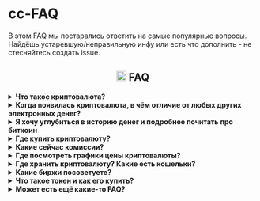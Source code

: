 # cc-FAQ
В этом FAQ мы постарались ответить на самые популярные вопросы. Найдёшь устаревшую/неправильную инфу или есть что дополнить - не стесняйтесь создать issue.
### <h2 align="center"><img width=20px src="https://cdn-icons-png.flaticon.com/128/7425/7425907.png"> FAQ</h2>

<details><summary><b> Что такое криптовалюта?</b></summary>
Это цифровая валюта (электронные деньги), которая работает в полностью автоматическом режиме, а всю ответственность за свои средства несёт сам пользователь. Сам термин «криптовалюта» закрепился за биткоином в 2011 году, спустя 3 года после появления биткоина. До тех пор, в основном использолся термин «electronic cash» (электронная наличность).
</details>
<details><summary><b> Когда появилась криптовалюта, в чём отличие от любых других электронных денег?</b></summary>
В 1983 году впервые предложили «протоколы электронной наличности».
<br>
<br>Было много разных попыток создания электронных денег, но все они сталкивались с одними и теми же проблемами:
<br>
-пользователи часто теряли свои деньги из-за разного рода мошенничества создателей электронных денег/сайта/приложения и т.д.
 <br>
-пользователи могли потерять свои деньги из-за решения суда / по требованию полиции
 <br>
-обязательно нужен посредник, которому пользователи должны были платить комиссии
<br>
-прозрачность для государства и для преступников/хакеров/воров тоже не шла на пользу обычному пользователю
<br>
<br>
Биткоин, который был создан на основе bit-gold, хорошо решал все эти вопросы, что способствовало массовому привлечению людей и резким скачкам курса, что привлекало людей, которые хотели получить прибыль на этом.
</details>

<details><summary><b> Я хочу углубиться в историю денег и подробнее почитать про биткоин</b></summary>
Довольно хорошо описана история денег и технические особенности в книге Cейфедина Аммуса - Краткая история денег, или Все, что нужно знать о биткоине <a href=https://docs.f2c.dev/Oris_Lab/The_Bitcoin_Standard_The_Decentralized_Alternative_To_Central_Banking.pdf>скачать</a>
<br>
<br>
Техническое описание биткоина - (white paper) (eng): https://bitcoin.org/bitcoin.pdf и (ru): https://bitcoin.org/files/bitcoin-paper/bitcoin_ru.pdf
<br>
<br>
Основное можно почитать на <a href=http://www.lurklurk.com/bitcoin>лурке</a>  или на википедии:
<br>
https://ru.wikipedia.org/wiki/Биткойн
<br>
https://ru.wikipedia.org/wiki/Электронные_деньги
<br>
https://ru.wikipedia.org/wiki/Криптовалюта
</details>
<details><summary><b> Где купить криптовалюту?</b></summary>
......
</details>
<details><summary><b> Какие сейчас комиссии?</b></summary>
У всей крипты комиссии это буквально сотые доли копейки. Исключения – биткоин и эфир. Если в кошельке не выставить низкий «приоритет транзакции» (чем быстрее, тем дороже) и иметь отрицательный бафф на удачу, то биткоин можно перевести за 5$, а эфир за 200$ . В зависимости приоритета транзакции, от ситуации на рынке и даже в зависимости от времени дня, комиссии могут отличаться в 10 раз.
<br>
Для сравнения есть удобный <a href=https://cryptostreets.io/>сайт</a>.
</details>
<details><summary><b> Где посмотреть графики цены криптовалюты?</b></summary>
Единой цены не существует. На каждом обменнике и на каждой бирже цена чуть-чуть отличается и «вырвнивают» её пользователи и арбитраж-боты.
<br>Смотреть средне-взвешенную цену удобно на аггрегаторах, например:
<br>https://coinmarketcap.com/
<br>https://www.tradingview.com/markets/cryptocurrencies/prices-all/
<br>https://www.coingecko.com/
   
</details>
<details><summary><b> Где хранить криптовалюту? Какие есть кошельки?</b></summary>
...
</details>
<details><summary><b> Какие биржи посоветуете?</b></summary>
Никакие.
<br> Две самые популярные биржи из прошлого благополучно обнулились (btc-e и mtgox). И сейчас биржи регулярно закрываются или «взламываются» и пользователям ничего не возмещают. Храня средства на централизованных биржах (CEX) следует помнить, что «not your keys not your crypto». Поспекулировать - выбирай любую, но большие суммы не храни. Биржи созданы не для хранения средств мимокроков, а для прибыли владельцев биржи. Самые проверенные биржи могут внезапно запросить подтверждение личности (KYC) или перестать работать в страна_нейм.
<br> Если предостерегающий абзац тебя не вразумил и ты отчаянно хочешь стать ресурсным, то все биржи тут: https://coinmarketcap.com/rankings/exchanges/
 <br> без KYC до высоких лимитов это https://www.kraken.com/ https://www.mexc.com/ru-RU
</details>
<details><summary><b> Что такое токен и как его купить?</b></summary>
...
</details>





<details><summary><b> Может есть ещё какие-то FAQ?</b></summary>
Есть.
   <br>
<a href=https://pastebin.com/mcHrtfxH>старый FAQ</a>
<br>https://bitcoin.org/ru/faq
<br>https://academy.binance.com/ru
</details>


